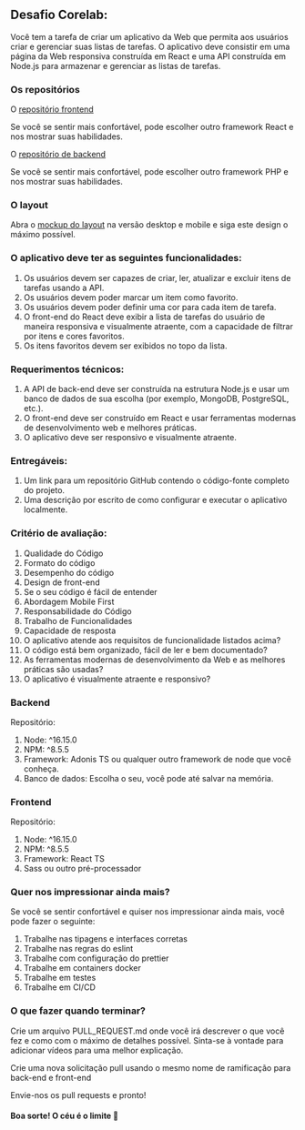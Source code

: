 ## Desafio Corelab:

Você tem a tarefa de criar um aplicativo da Web que permita aos usuários criar e gerenciar suas listas de tarefas. O aplicativo deve consistir em uma página da Web responsiva construída em React e uma API construída em Node.js para armazenar e gerenciar as listas de tarefas.


### Os repositórios
O [repositório frontend](https://github.com/corelabbr/corelab-web-challenge)

Se você se sentir mais confortável, pode escolher outro framework React e nos mostrar suas habilidades.

O [repositório de backend](https://github.com/corelabbr/corelab-api-challenge-php)

Se você se sentir mais confortável, pode escolher outro framework PHP e nos mostrar suas habilidades.

### O layout
Abra o [mockup do layout](https://www.figma.com/file/sQrUVHTlyogq3qGdkqGTXN/mockup?node-id=7%3A2&t=ANTOTiqjqGWYuoUr-0) na versão desktop e mobile e siga este design o máximo possível.


### O aplicativo deve ter as seguintes funcionalidades:

1. Os usuários devem ser capazes de criar, ler, atualizar e excluir itens de tarefas usando a API.
2. Os usuários devem poder marcar um item como favorito.
3. Os usuários devem poder definir uma cor para cada item de tarefa.
4. O front-end do React deve exibir a lista de tarefas do usuário de maneira responsiva e visualmente atraente, com a capacidade de filtrar por itens e cores favoritos.
5. Os itens favoritos devem ser exibidos no topo da lista.

### Requerimentos técnicos:
1. A API de back-end deve ser construída na estrutura Node.js e usar um banco de dados de sua escolha (por exemplo, MongoDB, PostgreSQL, etc.).
2. O front-end deve ser construído em React e usar ferramentas modernas de desenvolvimento web e melhores práticas.
3. O aplicativo deve ser responsivo e visualmente atraente.

### Entregáveis:
1. Um link para um repositório GitHub contendo o código-fonte completo do projeto.
2. Uma descrição por escrito de como configurar e executar o aplicativo localmente.


### Critério de avaliação:
1. Qualidade do Código
2. Formato do código
3. Desempenho do código
4. Design de front-end
5. Se o seu código é fácil de entender
6. Abordagem Mobile First
7. Responsabilidade do Código
8. Trabalho de Funcionalidades
9. Capacidade de resposta
10. O aplicativo atende aos requisitos de funcionalidade listados acima?
11. O código está bem organizado, fácil de ler e bem documentado?
12. As ferramentas modernas de desenvolvimento da Web e as melhores práticas são usadas?
13. O aplicativo é visualmente atraente e responsivo?

### Backend
Repositório:
1. Node: ^16.15.0
2. NPM: ^8.5.5
3. Framework: Adonis TS ou qualquer outro framework de node que você conheça.
4. Banco de dados: Escolha o seu, você pode até salvar na memória.

### Frontend
Repositório:
1. Node: ^16.15.0
2. NPM: ^8.5.5
3. Framework: React TS
4. Sass ou outro pré-processador

### Quer nos impressionar ainda mais?
Se você se sentir confortável e quiser nos impressionar ainda mais, você pode fazer o seguinte:

1. Trabalhe nas tipagens e interfaces corretas
2. Trabalhe nas regras do eslint
3. Trabalhe com configuração do prettier
4. Trabalhe em containers docker
5. Trabalhe em testes
6. Trabalhe em CI/CD

### O que fazer quando terminar?

Crie um arquivo PULL_REQUEST.md onde você irá descrever o que você fez e como com o máximo de detalhes possível. Sinta-se à vontade para adicionar vídeos para uma melhor explicação.

Crie uma nova solicitação pull usando o mesmo nome de ramificação para back-end e front-end

Envie-nos os pull requests e pronto!


#### Boa sorte! O céu é o limite 🚀